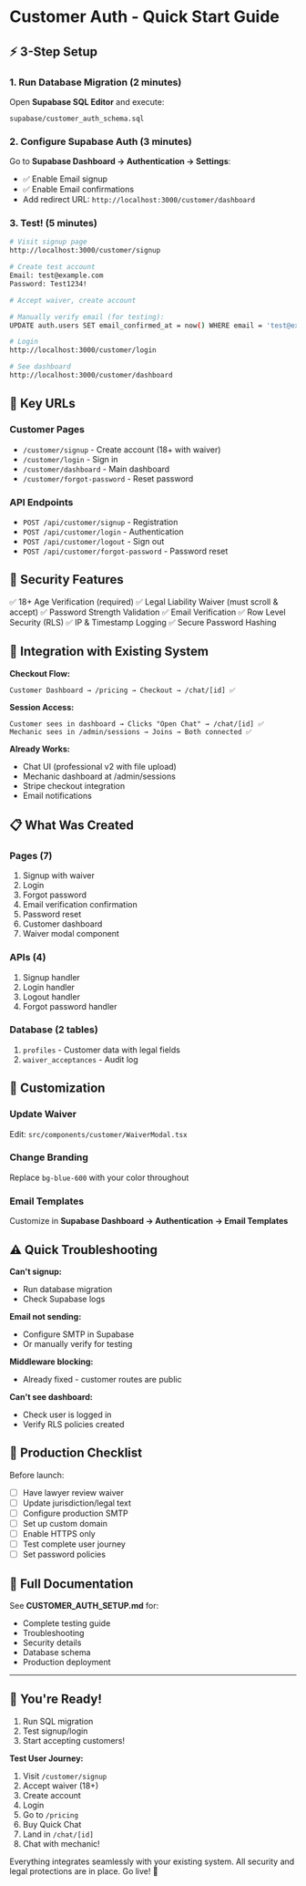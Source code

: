 # Customer Auth - Quick Start Guide

## ⚡ 3-Step Setup

### 1. Run Database Migration (2 minutes)
Open **Supabase SQL Editor** and execute:
```
supabase/customer_auth_schema.sql
```

### 2. Configure Supabase Auth (3 minutes)
Go to **Supabase Dashboard → Authentication → Settings**:
- ✅ Enable Email signup
- ✅ Enable Email confirmations
- Add redirect URL: `http://localhost:3000/customer/dashboard`

### 3. Test! (5 minutes)
```bash
# Visit signup page
http://localhost:3000/customer/signup

# Create test account
Email: test@example.com
Password: Test1234!

# Accept waiver, create account

# Manually verify email (for testing):
UPDATE auth.users SET email_confirmed_at = now() WHERE email = 'test@example.com';

# Login
http://localhost:3000/customer/login

# See dashboard
http://localhost:3000/customer/dashboard
```

## 🎯 Key URLs

### Customer Pages
- `/customer/signup` - Create account (18+ with waiver)
- `/customer/login` - Sign in
- `/customer/dashboard` - Main dashboard
- `/customer/forgot-password` - Reset password

### API Endpoints
- `POST /api/customer/signup` - Registration
- `POST /api/customer/login` - Authentication
- `POST /api/customer/logout` - Sign out
- `POST /api/customer/forgot-password` - Password reset

## 🔐 Security Features

✅ 18+ Age Verification (required)
✅ Legal Liability Waiver (must scroll & accept)
✅ Password Strength Validation
✅ Email Verification
✅ Row Level Security (RLS)
✅ IP & Timestamp Logging
✅ Secure Password Hashing

## 🔗 Integration with Existing System

**Checkout Flow:**
```
Customer Dashboard → /pricing → Checkout → /chat/[id] ✅
```

**Session Access:**
```
Customer sees in dashboard → Clicks "Open Chat" → /chat/[id] ✅
Mechanic sees in /admin/sessions → Joins → Both connected ✅
```

**Already Works:**
- Chat UI (professional v2 with file upload)
- Mechanic dashboard at /admin/sessions
- Stripe checkout integration
- Email notifications

## 📋 What Was Created

### Pages (7)
1. Signup with waiver
2. Login
3. Forgot password
4. Email verification confirmation
5. Password reset
6. Customer dashboard
7. Waiver modal component

### APIs (4)
1. Signup handler
2. Login handler
3. Logout handler
4. Forgot password handler

### Database (2 tables)
1. `profiles` - Customer data with legal fields
2. `waiver_acceptances` - Audit log

## 🎨 Customization

### Update Waiver
Edit: `src/components/customer/WaiverModal.tsx`

### Change Branding
Replace `bg-blue-600` with your color throughout

### Email Templates
Customize in **Supabase Dashboard → Authentication → Email Templates**

## ⚠️ Quick Troubleshooting

**Can't signup:**
- Run database migration
- Check Supabase logs

**Email not sending:**
- Configure SMTP in Supabase
- Or manually verify for testing

**Middleware blocking:**
- Already fixed - customer routes are public

**Can't see dashboard:**
- Check user is logged in
- Verify RLS policies created

## 🚀 Production Checklist

Before launch:
- [ ] Have lawyer review waiver
- [ ] Update jurisdiction/legal text
- [ ] Configure production SMTP
- [ ] Set up custom domain
- [ ] Enable HTTPS only
- [ ] Test complete user journey
- [ ] Set password policies

## 📖 Full Documentation

See **CUSTOMER_AUTH_SETUP.md** for:
- Complete testing guide
- Troubleshooting
- Security details
- Database schema
- Production deployment

---

## 🎉 You're Ready!

1. Run SQL migration
2. Test signup/login
3. Start accepting customers!

**Test User Journey:**
1. Visit `/customer/signup`
2. Accept waiver (18+)
3. Create account
4. Login
5. Go to `/pricing`
6. Buy Quick Chat
7. Land in `/chat/[id]`
8. Chat with mechanic!

Everything integrates seamlessly with your existing system. All security and legal protections are in place. Go live! 🚀
